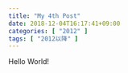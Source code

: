 ```yaml
---
title: "My 4th Post"
date: 2018-12-04T16:17:41+09:00
categories: [ "2012" ]
tags: [ "2012以降" ]
---
```


Hello World!
